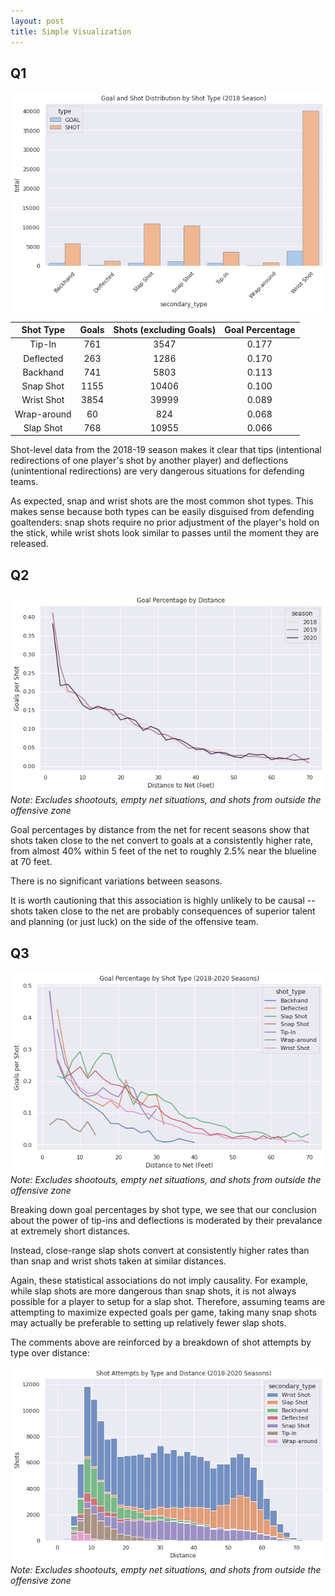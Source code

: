 ```yaml
---
layout: post
title: Simple Visualization
---
```


## Q1

![Shot distributions by type, 2018 season](/Images/shot-distribution-by-type.png)


|Shot Type |Goals|Shots (excluding Goals) |Goal Percentage|
|:------------:|:--:|:---:|:---:|
|Tip-In        |761 |3547 |0.177|
|Deflected     |263 |1286 |0.170|
|Backhand      |741 |5803 |0.113|
|Snap Shot     |1155|10406|0.100|
|Wrist Shot    |3854|39999|0.089|
|Wrap-around   |60  |824  |0.068|
|Slap Shot     |768 |10955|0.066|


Shot-level data from the 2018-19 season makes it clear that tips (intentional redirections of one player's shot by another player) and deflections (unintentional redirections) are very dangerous situations for defending teams.

As expected, snap and wrist shots are the most common shot types. This makes sense because both types can be easily disguised from defending goaltenders: snap shots require no prior adjustment of the player's hold on the stick, while wrist shots look similar to passes until the moment they are released.


## Q2

![Goal percentage by distance, 2018-2020](/Images/goal-percentage-by-distance.png)
_Note:  Excludes shootouts, empty net situations, and shots from outside the offensive zone_

Goal percentages by distance from the net for recent seasons show that shots taken close to the net convert to goals at a consistently higher rate, from almost 40% within 5 feet of the net to roughly 2.5% near the blueline at 70 feet.

There is no significant variations between seasons.

It is worth cautioning that this association is highly unlikely to be causal -- shots taken close to the net are probably consequences of superior talent and planning (or just luck) on the side of the offensive team.


## Q3
![Goal percentage by shot type, 2018-2020](/Images/goal-percentage-by-shot-type.png)
_Note: Excludes shootouts, empty net situations, and shots from outside the offensive zone_

Breaking down goal percentages by shot type, we see that our conclusion about the power of tip-ins and deflections is moderated by their prevalance at extremely short distances.

Instead, close-range slap shots convert at consistently higher rates than than snap and wrist shots taken at similar distances.

Again, these statistical associations do not imply causality. For example, while slap shots are more dangerous than snap shots, it is not always possible for a player to setup for a slap shot. Therefore, assuming teams are attempting to maximize expected goals per game, taking many snap shots may actually be preferable to setting up relatively fewer slap shots.

The comments above are reinforced by a breakdown of shot attempts by type over distance:


![Shot attempts by distance and type, 2018-2020](/Images/shot-attempts-by-type.png)
_Note: Excludes shootouts, empty net situations, and shots from outside the offensive zone_
